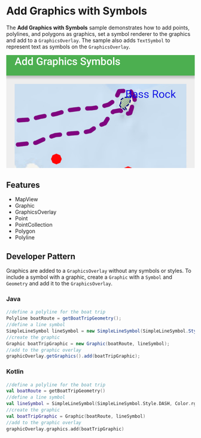 # Add Graphics with Symbols
The **Add Graphics with Symbols** sample demonstrates how to add points, polylines, and polygons as graphics, set a symbol renderer to the graphics and add to a `GraphicsOverlay`.  The sample also adds `TextSymbol` to represent text as symbols on the `GraphicsOverlay`.

![Add Graphics with Symbols App](add-graphic-symbols.png)

## Features
* MapView
* Graphic
* GraphicsOverlay
* Point
* PointCollection
* Polygon
* Polyline

## Developer Pattern
Graphics are added to a `GraphicsOverlay` without any symbols or styles. To include a symbol with a graphic, create a `Graphic` with a `Symbol` and `Geometry` and add it to the `GraphicsOverlay`. 

### Java
```java
//define a polyline for the boat trip
Polyline boatRoute = getBoatTripGeometry();
//define a line symbol
SimpleLineSymbol lineSymbol = new SimpleLineSymbol(SimpleLineSymbol.Style.DASH, Color.rgb(128, 0, 128), 4);
//create the graphic
Graphic boatTripGraphic = new Graphic(boatRoute, lineSymbol);
//add to the graphic overlay
graphicOverlay.getGraphics().add(boatTripGraphic);
```

### Kotlin
```kotlin
//define a polyline for the boat trip
val boatRoute = getBoatTripGeometry()
//define a line symbol
val lineSymbol = SimpleLineSymbol(SimpleLineSymbol.Style.DASH, Color.rgb(128, 0, 128), 4f)
//create the graphic
val boatTripGraphic = Graphic(boatRoute, lineSymbol)
//add to the graphic overlay
graphicOverlay.graphics.add(boatTripGraphic)
```